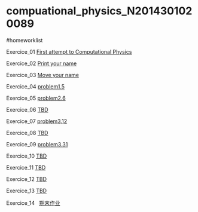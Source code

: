 # compuational_physics_N2014301020089

#homeworklist

Exercice_01   [First attempt to Computational Physics](https://www.zybuluo.com/mdeditor#498633)

Exercice_02   [Print your name ](https://github.com/vakie/homework1/blob/master/README.md)

Exercice_03   [Move your name](https://github.com/vakie/compuational_physics_N2014301020089/blob/master/exercise03.md)

Exercice_04   [problem1.5](https://github.com/vakie/compuational_physics_N2014301020089/blob/master/exwecise04.md)

Exercice_05   [problem2.6](https://github.com/vakie/compuational_physics_N2014301020089/blob/master/exercise05.md)

Exercice_06   [TBD](https://www.zybuluo.com/mdeditor#498633)

Exercice_07   [problem3.12](https://github.com/vakie/compuational_physics_N2014301020089/blob/master/exercise07.md)

Exercice_08   [TBD](https://www.zybuluo.com/mdeditor#498633)

Exercice_09   [problem3.31](https://github.com/vakie/compuational_physics_N2014301020089/blob/master/exercise09.md)

Exercice_10   [TBD](https://www.zybuluo.com/mdeditor#498633)

Exercice_11   [TBD](https://www.zybuluo.com/mdeditor#498633)

Exercice_12   [TBD](https://www.zybuluo.com/mdeditor#498633)

Exercice_13   [TBD](https://www.zybuluo.com/mdeditor#498633)

Exercice_14   [期末作业](https://github.com/vakie/compuational_physics_N2014301020089/blob/master/exercis014.md)
